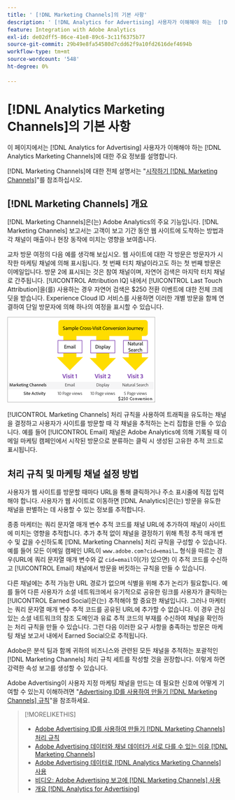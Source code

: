 ```yaml
---
title: ' [!DNL Marketing Channels]의 기본 사항'
description: ' [!DNL Analytics for Advertising] 사용자가 이해해야 하는  [!DNL Analytics Marketing Channels] 에 대한 주요 정보를 알아봅니다.'
feature: Integration with Adobe Analytics
exl-id: de02dff5-86ce-41e8-89c6-3c11f6375b77
source-git-commit: 29b49e8fa54580d7cdd62f9a10fd2616def4694b
workflow-type: tm+mt
source-wordcount: '548'
ht-degree: 0%

---
```


# [!DNL Analytics Marketing Channels]의 기본 사항

이 페이지에서는 [!DNL Analytics for Advertising] 사용자가 이해해야 하는 [!DNL Analytics Marketing Channels]에 대한 주요 정보를 설명합니다.

[!DNL Marketing Channels]에 대한 전체 설명서는 &quot;[시작하기 [!DNL Marketing Channels]](https://experienceleague.adobe.com/docs/analytics/components/marketing-channels/c-getting-started-mchannel.html?lang=ko)&quot;를 참조하십시오.

## [!DNL Marketing Channels] 개요

[!DNL Marketing Channels]은(는) Adobe Analytics의 주요 기능입니다. [!DNL Marketing Channels] 보고서는 고객이 보고 기간 동안 웹 사이트에 도착하는 방법과 각 채널이 매출이나 현장 동작에 미치는 영향을 보여줍니다.

교차 방문 여정의 다음 예를 생각해 보십시오. 웹 사이트에 대한 각 방문은 방문자가 시작한 마케팅 채널에 의해 표시됩니다. 첫 번째 터치 채널이라고도 하는 첫 번째 방문은 이메일입니다. 방문 2에 표시되는 것은 참여 채널이며, 자연어 검색은 마지막 터치 채널로 간주됩니다. [!UICONTROL Attribution IQ] 내에서 [!UICONTROL Last Touch Attribution]을(를) 사용하는 경우 자연어 검색은 $250 전환 이벤트에 대한 전체 크레딧을 받습니다. Experience Cloud ID 서비스를 사용하면 이러한 개별 방문을 함께 연결하여 단일 방문자에 의해 하나의 여정을 표시할 수 있습니다.

![마케팅 채널의 교차 방문 전환 여정 예](/help/integrations/assets/a4adc-mc-sample-journey.png)

[!UICONTROL Marketing Channels] 처리 규칙을 사용하여 트래픽을 유도하는 채널을 결정하고 사용자가 사이트를 방문할 때 각 채널을 추적하는 논리 집합을 만들 수 있습니다. 예를 들어 [!UICONTROL Email] 채널은 Adobe Analytics에 의해 기록될 때 이메일 마케팅 캠페인에서 시작된 방문으로 분류하는 클릭 시 생성된 고유한 추적 코드로 표시됩니다.

## 처리 규칙 및 마케팅 채널 설정 방법

사용자가 웹 사이트를 방문할 때마다 URL을 통해 클릭하거나 주소 표시줄에 직접 입력해야 합니다. 사용자가 웹 사이트로 이동하면 [!DNL Analytics]은(는) 방문을 유도한 채널을 판별하는 데 사용할 수 있는 정보를 추적합니다.

종종 마케터는 쿼리 문자열 매개 변수 추적 코드를 채널 URL에 추가하여 채널이 사이트에 미치는 영향을 추적합니다. 추가 추적 없이 채널을 결정하기 위해 특정 추적 매개 변수 및 값을 수신하도록 [!DNL Marketing Channels] 처리 규칙을 구성할 수 있습니다. 예를 들어 모든 이메일 캠페인 URL이 `www.adobe.com?cid=email…` 형식을 따르는 경우(URL에 쿼리 문자열 매개 변수와 값 `cid=email`이(가) 있으면) 이 추적 코드를 수신하고 [!UICONTROL Email] 채널에서 방문을 버킷하는 규칙을 만들 수 있습니다.

다른 채널에는 추적 가능한 URL 경로가 없으며 식별을 위해 추가 논리가 필요합니다. 예를 들어 다른 사용자가 소셜 네트워크에서 유기적으로 공유한 링크를 사용자가 클릭하는 [!UICONTROL Earned Social]은(는) 추적해야 할 중요한 채널입니다. 그러나 마케터는 쿼리 문자열 매개 변수 추적 코드를 공유된 URL에 추가할 수 없습니다. 이 경우 관심 있는 소셜 네트워크의 참조 도메인과 유료 추적 코드의 부재를 수신하여 채널을 확인하는 처리 규칙을 만들 수 있습니다. 그런 다음 이러한 요구 사항을 충족하는 방문은 마케팅 채널 보고서 내에서 Earned Social으로 추적됩니다.

Adobe은 분석 팀과 함께 귀하의 비즈니스와 관련된 모든 채널을 추적하는 포괄적인 [!DNL Marketing Channels] 처리 규칙 세트를 작성할 것을 권장합니다. 이렇게 하면 강력한 속성 보고를 생성할 수 있습니다.

Adobe Advertising이 사용자 지정 마케팅 채널을 만드는 데 필요한 신호에 어떻게 기여할 수 있는지 이해하려면 &quot;[Advertising ID를 사용하여 만들기 [!DNL Marketing Channels] 규칙](mc-ids.md)&quot;을 참조하세요.

>[!MORELIKETHIS]
>
>* [Adobe Advertising ID를 사용하여 만들기 [!DNL Marketing Channels] 처리 규칙](mc-ids.md)
>* [Adobe Advertising 데이터와 채널 데이터가 서로 다를 수 있는 이유 [!DNL Marketing Channels]](mc-data-variances.md)
>* [Adobe Advertising 데이터로  [!DNL Analytics Marketing Channels] 사용](mc-ac-data.md)
>* [비디오: Adobe Advertising 보고에  [!DNL Marketing Channels] 사용](https://experienceleague.adobe.com/docs/advertising-learn/tutorials/analytics/analytics-reporting-a4adc.html?lang=ko)
>* [개요 [!DNL Analytics for Advertising]](/help/integrations/analytics/overview.md)
